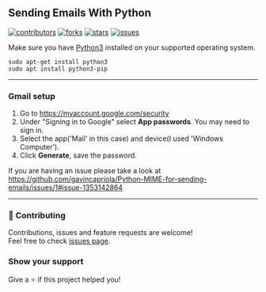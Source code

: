 ## Sending Emails With Python

[![contributors](https://img.shields.io/github/contributors/gavincapriola/Python-MIME-for-sending-emails)](https://github.com/gavincapriola/Python-MIME-for-sending-emails/graphs/contributors)
[![forks](https://img.shields.io/github/forks/gavincapriola/Python-MIME-for-sending-emails)](https://github.com/gavincapriola/Python-MIME-for-sending-emails/fork)
[![stars](https://img.shields.io/github/stars/gavincapriola/Python-MIME-for-sending-emails)](https://github.com/gavincapriola/Python-MIME-for-sending-emails/stargazers)
[![issues](https://img.shields.io/github/issues/gavincapriola/Python-MIME-for-sending-emails)](https://github.com/gavincapriola/Python-MIME-for-sending-emails/issues)

Make sure you have [Python3](https://www.python.org/download/) installed on your supported operating system.

```shell
sudo apt-get install python3
sudo apt install python3-pip
```
---

### Gmail setup
1. Go to https://myaccount.google.com/security
2. Under "Signing in to Google" select **App passwords**. You may need to sign in.
3. Select the app('Mail' in this case) and device(I used 'Windows Computer').
4. Click **Generate**, save the password.

If you are having an issue please take a look at https://github.com/gavincapriola/Python-MIME-for-sending-emails/issues/1#issue-1353142864

---

### :handshake: Contributing

Contributions, issues and feature requests are welcome!<br />Feel free to check [issues page](https://github.com/gavincapriola/Python-MIME-for-sending-emails/issues).

### Show your support

Give a :star: if this project helped you!
